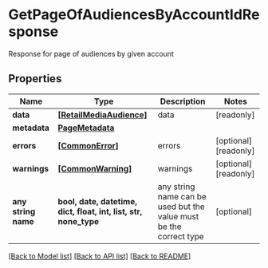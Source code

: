 # GetPageOfAudiencesByAccountIdResponse

Response for page of audiences by given account

## Properties
Name | Type | Description | Notes
------------ | ------------- | ------------- | -------------
**data** | [**[RetailMediaAudience]**](RetailMediaAudience.md) | data | [readonly] 
**metadata** | [**PageMetadata**](PageMetadata.md) |  | 
**errors** | [**[CommonError]**](CommonError.md) | errors | [optional] [readonly] 
**warnings** | [**[CommonWarning]**](CommonWarning.md) | warnings | [optional] [readonly] 
**any string name** | **bool, date, datetime, dict, float, int, list, str, none_type** | any string name can be used but the value must be the correct type | [optional]

[[Back to Model list]](../README.md#documentation-for-models) [[Back to API list]](../README.md#documentation-for-api-endpoints) [[Back to README]](../README.md)


